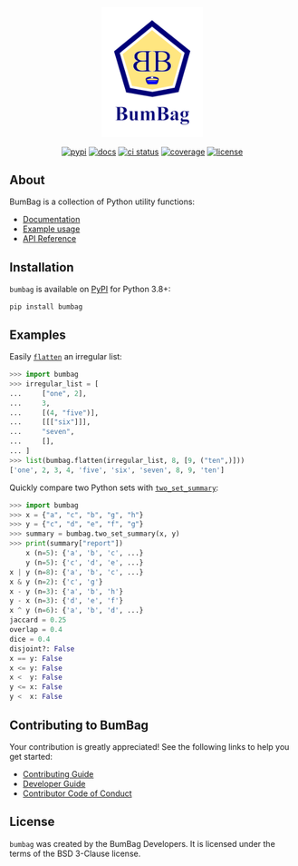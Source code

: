 <p align="center">
<img src="https://raw.githubusercontent.com/estripling/bumbag/main/docs/source/_static/logo.png" width="180" alt="The BumBag logo.">
</p>

<p align="center">
<a href="https://pypi.org/project/bumbag"><img alt="pypi" src="https://img.shields.io/pypi/v/bumbag"></a>
<a href="https://readthedocs.org/projects/bumbag/?badge=latest"><img alt="docs" src="https://readthedocs.org/projects/bumbag/badge/?version=latest"></a>
<a href="https://github.com/estripling/bumbag/actions/workflows/ci.yml"><img alt="ci status" src="https://github.com/estripling/bumbag/actions/workflows/ci.yml/badge.svg?branch=main"></a>
<a href="https://codecov.io/gh/estripling/bumbag"><img alt="coverage" src="https://codecov.io/github/estripling/bumbag/coverage.svg?branch=main"></a>
<a href="https://github.com/estripling/bumbag/blob/main/LICENSE"><img alt="license" src="https://img.shields.io/pypi/l/bumbag"></a>
</p>

## About

BumBag is a collection of Python utility functions:

- [Documentation](https://bumbag.readthedocs.io/en/stable/index.html)
- [Example usage](https://bumbag.readthedocs.io/en/stable/example.html)
- [API Reference](https://bumbag.readthedocs.io/en/stable/autoapi/bumbag/index.html)

## Installation

`bumbag` is available on [PyPI](https://pypi.org/project/bumbag/) for Python 3.8+:

```shell
pip install bumbag
```

## Examples

Easily [`flatten`](https://bumbag.readthedocs.io/en/stable/autoapi/bumbag/index.html#bumbag.flatten) an irregular list:

```python
>>> import bumbag
>>> irregular_list = [
...     ["one", 2],
...     3,
...     [(4, "five")],
...     [[["six"]]],
...     "seven",
...     [],
... ]
>>> list(bumbag.flatten(irregular_list, 8, [9, ("ten",)]))
['one', 2, 3, 4, 'five', 'six', 'seven', 8, 9, 'ten']
```

Quickly compare two Python sets with [`two_set_summary`](https://bumbag.readthedocs.io/en/stable/autoapi/bumbag/index.html#bumbag.two_set_summary):

```python
>>> import bumbag
>>> x = {"a", "c", "b", "g", "h"}
>>> y = {"c", "d", "e", "f", "g"}
>>> summary = bumbag.two_set_summary(x, y)
>>> print(summary["report"])
    x (n=5): {'a', 'b', 'c', ...}
    y (n=5): {'c', 'd', 'e', ...}
x | y (n=8): {'a', 'b', 'c', ...}
x & y (n=2): {'c', 'g'}
x - y (n=3): {'a', 'b', 'h'}
y - x (n=3): {'d', 'e', 'f'}
x ^ y (n=6): {'a', 'b', 'd', ...}
jaccard = 0.25
overlap = 0.4
dice = 0.4
disjoint?: False
x == y: False
x <= y: False
x <  y: False
y <= x: False
y <  x: False
```

## Contributing to BumBag

Your contribution is greatly appreciated!
See the following links to help you get started:

- [Contributing Guide](https://bumbag.readthedocs.io/en/latest/contributing.html)
- [Developer Guide](https://bumbag.readthedocs.io/en/latest/developers.html)
- [Contributor Code of Conduct](https://bumbag.readthedocs.io/en/latest/conduct.html)

## License

`bumbag` was created by the BumBag Developers.
It is licensed under the terms of the BSD 3-Clause license.

